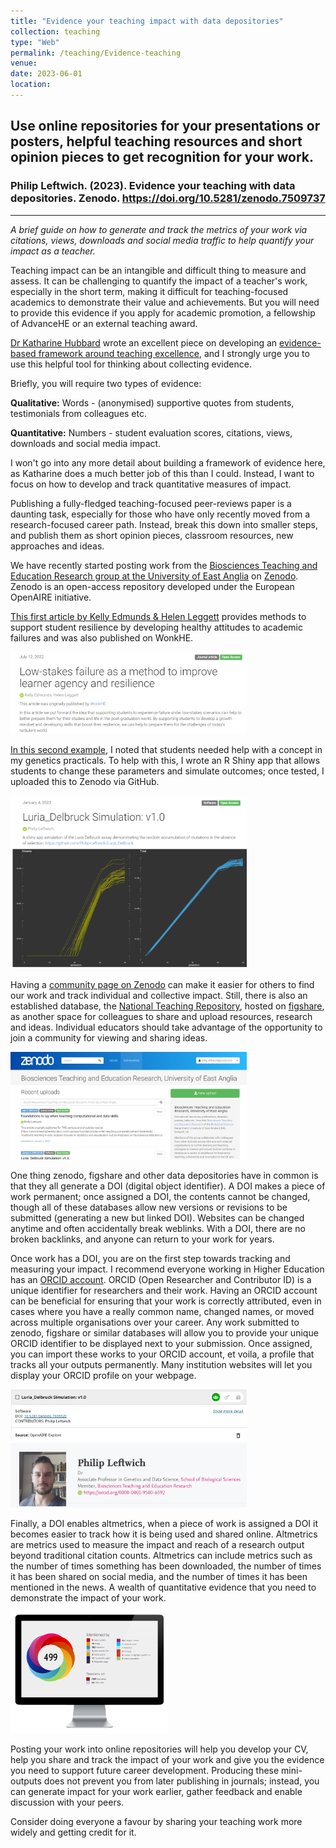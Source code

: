 ```yaml
---
title: "Evidence your teaching impact with data depositories"
collection: teaching
type: "Web"
permalink: /teaching/Evidence-teaching
venue: 
date: 2023-06-01
location: 
---
```



## Use online repositories for your presentations or posters, helpful teaching resources and short opinion pieces to get recognition for your work.
### Philip Leftwich. (2023). Evidence your teaching with data depositories. Zenodo. https://doi.org/10.5281/zenodo.7509737
---



*A brief guide on how to generate and track the metrics of your work via citations, views, downloads and social media traffic to help quantify your impact as a teacher.*




Teaching impact can be an intangible and difficult thing to measure and assess. It can be challenging to quantify the impact of a teacher's work, especially in the short term, making it difficult for teaching-focused academics to demonstrate their value and achievements. But you will need to provide this evidence if you apply for academic promotion, a fellowship of AdvanceHE or an external teaching award. 

[Dr Katharine Hubbard](https://katharinehubbard.wordpress.com/) wrote an excellent piece on developing an [evidence-based framework around teaching excellence](https://katharinehubbard.wordpress.com/2021/03/19/evidencing-teaching-excellence-a-framework/), and I strongly urge you to use this helpful tool for thinking about collecting evidence. 



Briefly, you will require two types of evidence:

**Qualitative:**  Words - (anonymised) supportive quotes from students, testimonials from colleagues etc. 

**Quantitative:** Numbers - student evaluation scores, citations, views, downloads and social media impact. 

I won't go into any more detail about building a framework of evidence here, as Katharine does a much better job of this than I could. Instead, I want to focus on how to develop and track quantitative measures of impact. 


Publishing a fully-fledged teaching-focused peer-reviews paper is a daunting task, especially for those who have only recently moved from a research-focused career path. Instead, break this down into smaller steps, and publish them as short opinion pieces, classroom resources, new approaches and ideas. 

We have recently started posting work from the [Biosciences Teaching and Education Research group at the University of East Anglia](https://research-portal.uea.ac.uk/en/organisations/biosciences-teaching-and-education-research) on [Zenodo](https://en.wikipedia.org/wiki/Zenodo). Zenodo is an open-access repository developed under the European OpenAIRE initiative. 

[This first article by Kelly Edmunds & Helen Leggett](https://doi.org/10.5281/zenodo.7508380) provides methods to support student resilience by developing healthy attitudes to academic failures and was also published on WonkHE. 


<img src='/images/low_stakes.png' width="75%"> 


[In this second example](https://doi.org/10.5281/zenodo.7503320), I noted that students needed help with a concept in my genetics practicals. To help with this, I wrote an R Shiny app that allows students to change these parameters and simulate outcomes; once tested, I uploaded this to Zenodo via GitHub.

<img src='/images/LD_assay.png' width="75%"> 


Having a [community page on Zenodo](https://zenodo.org/communities/) can make it easier for others to find our work and track individual and collective impact. Still, there is also an established database, the [National Teaching Repository](https://figshare.edgehill.ac.uk/The_National_Teaching_Repository), hosted on [figshare](https://en.wikipedia.org/wiki/Figshare), as another space for colleagues to share and upload resources, research and ideas. Individual educators should take advantage of the opportunity to join a community for viewing and sharing ideas. 

<img src='/images/community.png' width="75%"> 


One thing zenodo, figshare and other data depositories have in common is that they all generate a DOI (digital object identifier). A DOI makes a piece of work permanent; once assigned a DOI, the contents cannot be changed, though all of these databases allow new versions or revisions to be submitted (generating a new but linked DOI). Websites can be changed anytime and often accidentally break weblinks. With a DOI, there are no broken backlinks, and anyone can return to your work for years. 

Once work has a DOI, you are on the first step towards tracking and measuring your impact. I recommend everyone working in Higher Education has an [ORCID account](https://en.wikipedia.org/wiki/ORCID). ORCID (Open Researcher and Contributor ID) is a unique identifier for researchers and their work. Having an ORCID account can be beneficial for ensuring that your work is correctly attributed, even in cases where you have a really common name, changed names, or moved across multiple organisations over your career. Any work submitted to zenodo, figshare or similar databases will allow you to provide your unique ORCID identifier to be displayed next to your submission. Once assigned, you can import these works to your ORCID account, et voila, a profile that tracks all your outputs permanently. Many institution websites will let you display your ORCID profile on your webpage. 

<img src='/images/orcid_record.png' width="75%"> 

<img src='/images/leftwich_orcid.png' width="75%"> 


Finally, a DOI enables altmetrics, when a piece of work is assigned a DOI it becomes easier to track how it is being used and shared online. Altmetrics are metrics used to measure the impact and reach of a research output beyond traditional citation counts. Altmetrics can include metrics such as the number of times something has been downloaded, the number of times it has been shared on social media, and the number of times it has been mentioned in the news. A wealth of quantitative evidence that you need to demonstrate the impact of your work. 

<img src='/images/badge-screen.png' width="50%"> 

Posting your work into online repositories will help you develop your CV, help you share and track the impact of your work and give you the evidence you need to support future career development. Producing these mini-outputs does not prevent you from later publishing in journals; instead, you can generate impact for your work earlier, gather feedback and enable discussion with your peers.

Consider doing everyone a favour by sharing your teaching work more widely and getting credit for it.  


